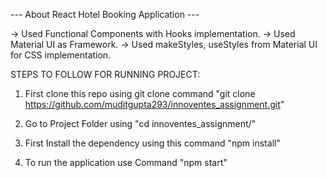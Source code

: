 --- About React Hotel Booking Application ---

-> Used Functional Components with Hooks implementation.
-> Used Material UI as Framework.
-> Used makeStyles, useStyles from Material UI for CSS implementation.

STEPS TO FOLLOW FOR RUNNING PROJECT:

1. First clone this repo using git clone command
   "git clone https://github.com/muditgupta293/innoventes_assignment.git"
   
2. Go to Project Folder using 
   "cd innoventes_assignment/"
   
3. First Install the dependency using this command
   "npm install"
   
4. To run the application use Command
   "npm start"
